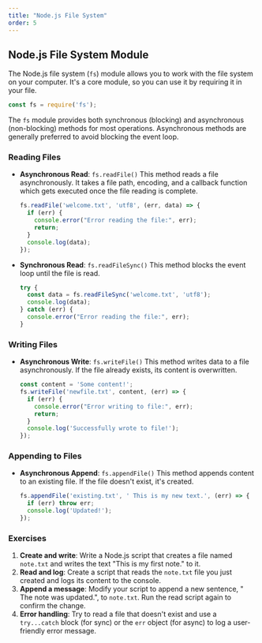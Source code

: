 ```yaml
---
title: "Node.js File System"
order: 5
---
```


## Node.js File System Module

The Node.js file system (`fs`) module allows you to work with the file system on your computer. It's a core module, so you can use it by requiring it in your file.

```javascript
const fs = require('fs');
```

The `fs` module provides both synchronous (blocking) and asynchronous (non-blocking) methods for most operations. Asynchronous methods are generally preferred to avoid blocking the event loop.

### Reading Files

-   **Asynchronous Read**: `fs.readFile()`
    This method reads a file asynchronously. It takes a file path, encoding, and a callback function which gets executed once the file reading is complete.

    ```javascript
    fs.readFile('welcome.txt', 'utf8', (err, data) => {
      if (err) {
        console.error("Error reading the file:", err);
        return;
      }
      console.log(data);
    });
    ```

-   **Synchronous Read**: `fs.readFileSync()`
    This method blocks the event loop until the file is read.

    ```javascript
    try {
      const data = fs.readFileSync('welcome.txt', 'utf8');
      console.log(data);
    } catch (err) {
      console.error("Error reading the file:", err);
    }
    ```

### Writing Files

-   **Asynchronous Write**: `fs.writeFile()`
    This method writes data to a file asynchronously. If the file already exists, its content is overwritten.

    ```javascript
    const content = 'Some content!';
    fs.writeFile('newfile.txt', content, (err) => {
      if (err) {
        console.error("Error writing to file:", err);
        return;
      }
      console.log('Successfully wrote to file!');
    });
    ```

### Appending to Files

-   **Asynchronous Append**: `fs.appendFile()`
    This method appends content to an existing file. If the file doesn't exist, it's created.

    ```javascript
    fs.appendFile('existing.txt', ' This is my new text.', (err) => {
      if (err) throw err;
      console.log('Updated!');
    });
    ```

### Exercises

1.  **Create and write**: Write a Node.js script that creates a file named `note.txt` and writes the text "This is my first note." to it.
2.  **Read and log**: Create a script that reads the `note.txt` file you just created and logs its content to the console.
3.  **Append a message**: Modify your script to append a new sentence, " The note was updated.", to `note.txt`. Run the read script again to confirm the change.
4.  **Error handling**: Try to read a file that doesn't exist and use a `try...catch` block (for sync) or the `err` object (for async) to log a user-friendly error message.